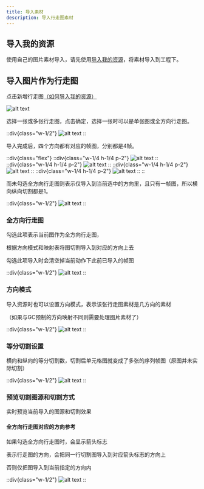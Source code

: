 ```yaml
---
title: 导入素材
description: 导入行走图素材
---
```


## 导入我的资源

使用自己的图片素材导入，请先使用[导入我的资源](/zh_hans/getting-started/assets/import)，将素材导入到工程下。

## 导入图片作为行走图

点击新增行走图[（如何导入我的资源）](/zh_hans/getting-started/assets/import)

![alt text](https://cdn.gcw.wiki/gcw/image/zh_hans/getting-started/9.avatar/3.edit/image-1.png)

选择一张或多张行走图，点击确定，选择一张时可以是单张图或全方向行走图。

::div{class="w-1/2"}
![alt text](https://cdn.gcw.wiki/gcw/image/zh_hans/getting-started/9.avatar/3.edit/image-2.png)
::

导入完成后，四个方向都有对应的帧图，分别都是4帧。

::div{class="flex"}
  ::div{class="w-1/4 h-1/4 p-2"}
  ![alt text](https://cdn.gcw.wiki/gcw/image/zh_hans/getting-started/9.avatar/3.edit/image-3.png)
  ::
  ::div{class="w-1/4 h-1/4 p-2"}
  ![alt text](https://cdn.gcw.wiki/gcw/image/zh_hans/getting-started/9.avatar/3.edit/image-4.png)
  ::
  ::div{class="w-1/4 h-1/4 p-2"}
  ![alt text](https://cdn.gcw.wiki/gcw/image/zh_hans/getting-started/9.avatar/3.edit/image-5.png)
  ::
  ::div{class="w-1/4 h-1/4 p-2"}
  ![alt text](https://cdn.gcw.wiki/gcw/image/zh_hans/getting-started/9.avatar/3.edit/image-6.png)
  ::
::

而未勾选全方向行走图则表示仅导入到当前选中的方向里，且只有一帧图，所以横向纵向切割都是1。

::div{class="w-1/2"}
![alt text](https://cdn.gcw.wiki/gcw/image/zh_hans/getting-started/9.avatar/1.index/image-2.png)
::

### 全方向行走图

勾选此项表示当前图作为全方向行走图，

根据方向模式和映射表将图切割导入到对应的方向上去

勾选此项导入时会清空掉当前动作下此前已导入的帧图

::div{class="w-1/2"}
![alt text](https://cdn.gcw.wiki/gcw/image/zh_hans/getting-started/9.avatar/3.edit/image-7.png)
::

### 方向模式

导入资源时也可以设置方向模式，表示该张行走图素材是几方向的素材

（如果与GC预制的方向映射不同则需要处理图片素材了）

::div{class="w-1/2"}
![alt text](https://cdn.gcw.wiki/gcw/image/zh_hans/getting-started/9.avatar/3.edit/image-8.png)
::

### 等分切割设置

横向和纵向的等分切割数，切割后单元格图就变成了多张的序列帧图（原图并未实际切割）

::div{class="w-1/2"}
![alt text](https://cdn.gcw.wiki/gcw/image/zh_hans/getting-started/9.avatar/3.edit/image-9.png)
::

### 预览切割图源和切割方式

实时预览当前导入的图源和切割效果

#### 全方向行走图对应的方向参考

如果勾选全方向行走图时，会显示箭头标志

表示行走图的方向，会把同一行切割图导入到对应箭头标志的方向上

否则仅把图导入到当前指定的方向内

::div{class="w-1/2"}
![alt text](https://cdn.gcw.wiki/gcw/image/zh_hans/getting-started/9.avatar/3.edit/image-10.png)
::
